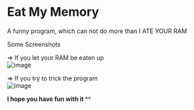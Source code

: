 # Eat My Memory
A funny program, which can not do more than I ATE YOUR RAM

Some Screenshots

=> If you let your RAM be eaten up  
![image](https://user-images.githubusercontent.com/81520713/119196733-ee388e80-ba86-11eb-941a-188f67f3375e.png)

=> If you try to trick the program  
![image](https://user-images.githubusercontent.com/81520713/119196837-1aeca600-ba87-11eb-842e-0e8c2f69785c.png)

**I hope you have fun with it ^^**
